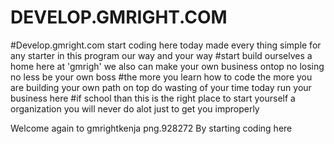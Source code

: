 # DEVELOP.GMRIGHT.COM
#Develop.gmright.com start coding here today made every thing simple for any starter in this program our way and your way
#start build ourselves a home here at 'gmrigh' we also can make your own business ontop no losing no less be your own boss
#the more you learn how to code the more you are building your own path on top do wasting of your time today run your business here
#if school than this is the right place to start yourself a organization you will never do alot just to get you improperly 

Welcome again to gmrightkenja png.928272
By starting coding here

